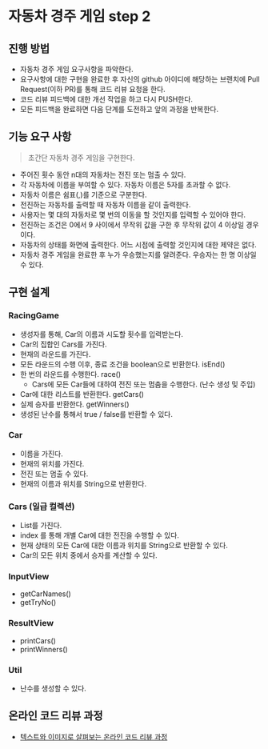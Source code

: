 # 자동차 경주 게임 step 2

## 진행 방법
* 자동차 경주 게임 요구사항을 파악한다.
* 요구사항에 대한 구현을 완료한 후 자신의 github 아이디에 해당하는 브랜치에 Pull Request(이하 PR)를 통해 코드 리뷰 요청을 한다.
* 코드 리뷰 피드백에 대한 개선 작업을 하고 다시 PUSH한다.
* 모든 피드백을 완료하면 다음 단계를 도전하고 앞의 과정을 반복한다.

## 기능 요구 사항 
> 초간단 자동차 경주 게임을 구현한다.

- 주어진 횟수 동안 n대의 자동차는 전진 또는 멈출 수 있다.
- 각 자동차에 이름을 부여할 수 있다. 자동차 이름은 5자를 초과할 수 없다.
- 자동차 이름은 쉼표(,)를 기준으로 구분한다.
- 전진하는 자동차를 출력할 때 자동차 이름을 같이 출력한다.
- 사용자는 몇 대의 자동차로 몇 번의 이동을 할 것인지를 입력할 수 있어야 한다.
- 전진하는 조건은 0에서 9 사이에서 무작위 값을 구한 후 무작위 값이 4 이상일 경우이다.
- 자동차의 상태를 화면에 출력한다. 어느 시점에 출력할 것인지에 대한 제약은 없다.
- 자동차 경주 게임을 완료한 후 누가 우승했는지를 알려준다. 우승자는 한 명 이상일 수 있다.


## 구현 설계

### RacingGame
- 생성자를 통해, Car의 이름과 시도할 횟수를 입력받는다.
- Car의 집합인 Cars를 가진다.
- 현재의 라운드를 가진다.
- 모든 라운드의 수행 이후, 종료 조건을 boolean으로 반환한다. isEnd()
- 한 번의 라운드를 수행한다. race()
  - Cars에 모든 Car들에 대하여 전진 또는 멈춤을 수행한다. (난수 생성 및 주입)
- Car에 대한 리스트를 반환한다. getCars()
- 실제 승자를 반환한다. getWinners()
- 생성된 난수를 통해서 true / false를 반환할 수 있다.

### Car
- 이름을 가진다.
- 현재의 위치를 가진다.
- 전진 또는 멈출 수 있다.
- 현재의 이름과 위치를 String으로 반환한다.

### Cars (일급 컬렉션)
- List<Car>를 가진다.
- index 를 통해 개별 Car에 대한 전진을 수행할 수 있다.
- 현재 상태의 모든 Car에 대한 이름과 위치를 String으로 반환할 수 있다. 
- Car의 모든 위치 중에서 승자를 계산할 수 있다. 

### InputView
- getCarNames()
- getTryNo()

### ResultView
- printCars()
- printWinners()

### Util
- 난수를 생성할 수 있다.

## 온라인 코드 리뷰 과정
* [텍스트와 이미지로 살펴보는 온라인 코드 리뷰 과정](https://github.com/next-step/nextstep-docs/tree/master/codereview)
